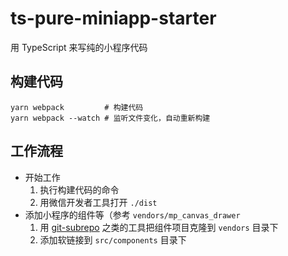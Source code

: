 # ts-pure-miniapp-starter

用 TypeScript 来写纯的小程序代码

## 构建代码

```
yarn webpack         # 构建代码
yarn webpack --watch # 监听文件变化，自动重新构建
```

## 工作流程

* 开始工作
    1. 执行构建代码的命令
    2. 用微信开发者工具打开 `./dist`
* 添加小程序的组件等（参考 `vendors/mp_canvas_drawer`
    1. 用 [git-subrepo](https://github.com/ingydotnet/git-subrepo) 之类的工具把组件项目克隆到 `vendors` 目录下
    2. 添加软链接到 `src/components` 目录下
